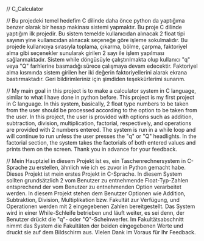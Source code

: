 // C_Calculator


// Bu projedeki temel hedefim C dilinde daha önce python da yaptığıma benzer olarak bir hesap makinası sistemi yapmaktır. Bu proje C dilinde yaptığım ilk projedir. Bu sistem temelde kullanıcıdan alınacak 2 float tipi sayının yine kullanıcıdan alınacak seçeneğe göre işleme sokulmalıdır. Bu projede kullanıcıya sırasıyla toplama, çıkarma, bölme, çarpma, faktoriyel alma gibi seçenekler sunularak girilen 2 sayı ile işlem yapılması sağlanmaktadır. Sistem while döngüsüyle çalıştırılmakta olup kullanıcı "q" veya "Q" farhlerine basmadığı sürece çalışmaya devam edecektir. Faktoriyel alma kısmında sistem girilen her iki değerin faktoriyellerini alarak ekrana bastırmaktadır. Geri bildirimleriniz için şimdiden teşekkürlerimi sunarım. 



// My main goal in this project is to make a calculator system in C language, similar to what I have done in python before. This project is my first project in C language. In this system, basically, 2 float type numbers to be taken from the user should be processed according to the option to be taken from the user. In this project, the user is provided with options such as addition, subtraction, division, multiplication, factorial, respectively, and operations are provided with 2 numbers entered. The system is run in a while loop and will continue to run unless the user presses the "q" or "Q" headlights. In the factorial section, the system takes the factorials of both entered values and prints them on the screen. Thank you in advance for your feedback.



// Mein Hauptziel in diesem Projekt ist es, ein Taschenrechnersystem in C-Sprache zu erstellen, ähnlich wie ich es zuvor in Python gemacht habe. Dieses Projekt ist mein erstes Projekt in C-Sprache. In diesem System sollten grundsätzlich 2 vom Benutzer zu entnehmende Float-Typ-Zahlen entsprechend der vom Benutzer zu entnehmenden Option verarbeitet werden. In diesem Projekt stehen dem Benutzer Optionen wie Addition, Subtraktion, Division, Multiplikation bzw. Fakultät zur Verfügung, und Operationen werden mit 2 eingegebenen Zahlen bereitgestellt. Das System wird in einer While-Schleife betrieben und läuft weiter, es sei denn, der Benutzer drückt die "q"- oder "Q"-Scheinwerfer. Im Fakultätsabschnitt nimmt das System die Fakultäten der beiden eingegebenen Werte und druckt sie auf dem Bildschirm aus. Vielen Dank im Voraus für Ihr Feedback.
